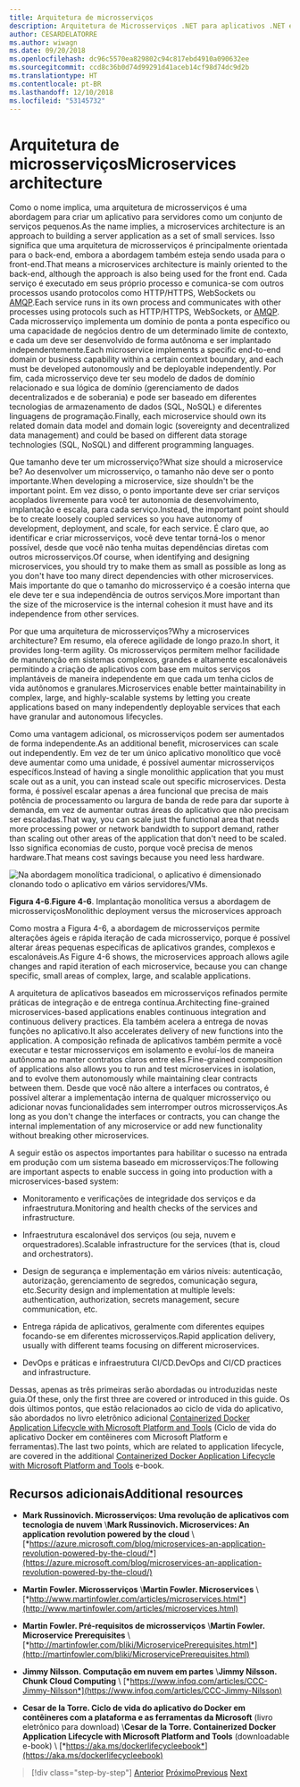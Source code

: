 ```yaml
---
title: Arquitetura de microsserviços
description: Arquitetura de Microsserviços .NET para aplicativos .NET em contêineres | Exibição de 30.000 pés da arquitetura de microsserviços.
author: CESARDELATORRE
ms.author: wiwagn
ms.date: 09/20/2018
ms.openlocfilehash: dc96c5570ea829802c94c817ebd4910a090632ee
ms.sourcegitcommit: ccd8c36b0d74d99291d41aceb14cf98d74dc9d2b
ms.translationtype: HT
ms.contentlocale: pt-BR
ms.lasthandoff: 12/10/2018
ms.locfileid: "53145732"
---
```

# <a name="microservices-architecture"></a><span data-ttu-id="f822c-103">Arquitetura de microsserviços</span><span class="sxs-lookup"><span data-stu-id="f822c-103">Microservices architecture</span></span>

<span data-ttu-id="f822c-104">Como o nome implica, uma arquitetura de microsserviços é uma abordagem para criar um aplicativo para servidores como um conjunto de serviços pequenos.</span><span class="sxs-lookup"><span data-stu-id="f822c-104">As the name implies, a microservices architecture is an approach to building a server application as a set of small services.</span></span> <span data-ttu-id="f822c-105">Isso significa que uma arquitetura de microsserviços é principalmente orientada para o back-end, embora a abordagem também esteja sendo usada para o front-end.</span><span class="sxs-lookup"><span data-stu-id="f822c-105">That means a microservices architecture is mainly oriented to the back-end, although the approach is also being used for the front end.</span></span> <span data-ttu-id="f822c-106">Cada serviço é executado em seus próprio processo e comunica-se com outros processos usando protocolos como HTTP/HTTPS, WebSockets ou [AMQP](https://en.wikipedia.org/wiki/Advanced_Message_Queuing_Protocol).</span><span class="sxs-lookup"><span data-stu-id="f822c-106">Each service runs in its own process and communicates with other processes using protocols such as HTTP/HTTPS, WebSockets, or [AMQP](https://en.wikipedia.org/wiki/Advanced_Message_Queuing_Protocol).</span></span> <span data-ttu-id="f822c-107">Cada microsserviço implementa um domínio de ponta a ponta específico ou uma capacidade de negócios dentro de um determinado limite de contexto, e cada um deve ser desenvolvido de forma autônoma e ser implantado independentemente.</span><span class="sxs-lookup"><span data-stu-id="f822c-107">Each microservice implements a specific end-to-end domain or business capability within a certain context boundary, and each must be developed autonomously and be deployable independently.</span></span> <span data-ttu-id="f822c-108">Por fim, cada microsserviço deve ter seu modelo de dados de domínio relacionado e sua lógica de domínio (gerenciamento de dados decentralizados e de soberania) e pode ser baseado em diferentes tecnologias de armazenamento de dados (SQL, NoSQL) e diferentes linguagens de programação.</span><span class="sxs-lookup"><span data-stu-id="f822c-108">Finally, each microservice should own its related domain data model and domain logic (sovereignty and decentralized data management) and could be based on different data storage technologies (SQL, NoSQL) and different programming languages.</span></span>

<span data-ttu-id="f822c-109">Que tamanho deve ter um microsserviço?</span><span class="sxs-lookup"><span data-stu-id="f822c-109">What size should a microservice be?</span></span> <span data-ttu-id="f822c-110">Ao desenvolver um microsserviço, o tamanho não deve ser o ponto importante.</span><span class="sxs-lookup"><span data-stu-id="f822c-110">When developing a microservice, size shouldn't be the important point.</span></span> <span data-ttu-id="f822c-111">Em vez disso, o ponto importante deve ser criar serviços acoplados livremente para você ter autonomia de desenvolvimento, implantação e escala, para cada serviço.</span><span class="sxs-lookup"><span data-stu-id="f822c-111">Instead, the important point should be to create loosely coupled services so you have autonomy of development, deployment, and scale, for each service.</span></span> <span data-ttu-id="f822c-112">É claro que, ao identificar e criar microsserviços, você deve tentar torná-los o menor possível, desde que você não tenha muitas dependências diretas com outros microsserviços.</span><span class="sxs-lookup"><span data-stu-id="f822c-112">Of course, when identifying and designing microservices, you should try to make them as small as possible as long as you don't have too many direct dependencies with other microservices.</span></span> <span data-ttu-id="f822c-113">Mais importante do que o tamanho do microsserviço é a coesão interna que ele deve ter e sua independência de outros serviços.</span><span class="sxs-lookup"><span data-stu-id="f822c-113">More important than the size of the microservice is the internal cohesion it must have and its independence from other services.</span></span>

<span data-ttu-id="f822c-114">Por que uma arquitetura de microsserviços?</span><span class="sxs-lookup"><span data-stu-id="f822c-114">Why a microservices architecture?</span></span> <span data-ttu-id="f822c-115">Em resumo, ela oferece agilidade de longo prazo.</span><span class="sxs-lookup"><span data-stu-id="f822c-115">In short, it provides long-term agility.</span></span> <span data-ttu-id="f822c-116">Os microsserviços permitem melhor facilidade de manutenção em sistemas complexos, grandes e altamente escalonáveis permitindo a criação de aplicativos com base em muitos serviços implantáveis de maneira independente em que cada um tenha ciclos de vida autônomos e granulares.</span><span class="sxs-lookup"><span data-stu-id="f822c-116">Microservices enable better maintainability in complex, large, and highly-scalable systems by letting you create applications based on many independently deployable services that each have granular and autonomous lifecycles.</span></span>

<span data-ttu-id="f822c-117">Como uma vantagem adicional, os microsserviços podem ser aumentados de forma independente.</span><span class="sxs-lookup"><span data-stu-id="f822c-117">As an additional benefit, microservices can scale out independently.</span></span> <span data-ttu-id="f822c-118">Em vez de ter um único aplicativo monolítico que você deve aumentar como uma unidade, é possível aumentar microsserviços específicos.</span><span class="sxs-lookup"><span data-stu-id="f822c-118">Instead of having a single monolithic application that you must scale out as a unit, you can instead scale out specific microservices.</span></span> <span data-ttu-id="f822c-119">Desta forma, é possível escalar apenas a área funcional que precisa de mais potência de processamento ou largura de banda de rede para dar suporte à demanda, em vez de aumentar outras áreas do aplicativo que não precisam ser escaladas.</span><span class="sxs-lookup"><span data-stu-id="f822c-119">That way, you can scale just the functional area that needs more processing power or network bandwidth to support demand, rather than scaling out other areas of the application that don't need to be scaled.</span></span> <span data-ttu-id="f822c-120">Isso significa economias de custo, porque você precisa de menos hardware.</span><span class="sxs-lookup"><span data-stu-id="f822c-120">That means cost savings because you need less hardware.</span></span>

![Na abordagem monolítica tradicional, o aplicativo é dimensionado clonando todo o aplicativo em vários servidores/VMs.](./media/image6.png)

<span data-ttu-id="f822c-123">**Figura 4-6**.</span><span class="sxs-lookup"><span data-stu-id="f822c-123">**Figure 4-6**.</span></span> <span data-ttu-id="f822c-124">Implantação monolítica versus a abordagem de microsserviços</span><span class="sxs-lookup"><span data-stu-id="f822c-124">Monolithic deployment versus the microservices approach</span></span>

<span data-ttu-id="f822c-125">Como mostra a Figura 4-6, a abordagem de microsserviços permite alterações ágeis e rápida iteração de cada microsserviço, porque é possível alterar áreas pequenas específicas de aplicativos grandes, complexos e escalonáveis.</span><span class="sxs-lookup"><span data-stu-id="f822c-125">As Figure 4-6 shows, the microservices approach allows agile changes and rapid iteration of each microservice, because you can change specific, small areas of complex, large, and scalable applications.</span></span>

<span data-ttu-id="f822c-126">A arquitetura de aplicativos baseados em microsserviços refinados permite práticas de integração e de entrega contínua.</span><span class="sxs-lookup"><span data-stu-id="f822c-126">Architecting fine-grained microservices-based applications enables continuous integration and continuous delivery practices.</span></span> <span data-ttu-id="f822c-127">Ela também acelera a entrega de novas funções no aplicativo.</span><span class="sxs-lookup"><span data-stu-id="f822c-127">It also accelerates delivery of new functions into the application.</span></span> <span data-ttu-id="f822c-128">A composição refinada de aplicativos também permite a você executar e testar microsserviços em isolamento e evoluí-los de maneira autônoma ao manter contratos claros entre eles.</span><span class="sxs-lookup"><span data-stu-id="f822c-128">Fine-grained composition of applications also allows you to run and test microservices in isolation, and to evolve them autonomously while maintaining clear contracts between them.</span></span> <span data-ttu-id="f822c-129">Desde que você não altere a interfaces ou contratos, é possível alterar a implementação interna de qualquer microsserviço ou adicionar novas funcionalidades sem interromper outros microsserviços.</span><span class="sxs-lookup"><span data-stu-id="f822c-129">As long as you don't change the interfaces or contracts, you can change the internal implementation of any microservice or add new functionality without breaking other microservices.</span></span>

<span data-ttu-id="f822c-130">A seguir estão os aspectos importantes para habilitar o sucesso na entrada em produção com um sistema baseado em microsserviços:</span><span class="sxs-lookup"><span data-stu-id="f822c-130">The following are important aspects to enable success in going into production with a microservices-based system:</span></span>

- <span data-ttu-id="f822c-131">Monitoramento e verificações de integridade dos serviços e da infraestrutura.</span><span class="sxs-lookup"><span data-stu-id="f822c-131">Monitoring and health checks of the services and infrastructure.</span></span>

- <span data-ttu-id="f822c-132">Infraestrutura escalonável dos serviços (ou seja, nuvem e orquestradores).</span><span class="sxs-lookup"><span data-stu-id="f822c-132">Scalable infrastructure for the services (that is, cloud and orchestrators).</span></span>

- <span data-ttu-id="f822c-133">Design de segurança e implementação em vários níveis: autenticação, autorização, gerenciamento de segredos, comunicação segura, etc.</span><span class="sxs-lookup"><span data-stu-id="f822c-133">Security design and implementation at multiple levels: authentication, authorization, secrets management, secure communication, etc.</span></span>

- <span data-ttu-id="f822c-134">Entrega rápida de aplicativos, geralmente com diferentes equipes focando-se em diferentes microsserviços.</span><span class="sxs-lookup"><span data-stu-id="f822c-134">Rapid application delivery, usually with different teams focusing on different microservices.</span></span>

- <span data-ttu-id="f822c-135">DevOps e práticas e infraestrutura CI/CD.</span><span class="sxs-lookup"><span data-stu-id="f822c-135">DevOps and CI/CD practices and infrastructure.</span></span>

<span data-ttu-id="f822c-136">Dessas, apenas as três primeiras serão abordadas ou introduzidas neste guia.</span><span class="sxs-lookup"><span data-stu-id="f822c-136">Of these, only the first three are covered or introduced in this guide.</span></span> <span data-ttu-id="f822c-137">Os dois últimos pontos, que estão relacionados ao ciclo de vida do aplicativo, são abordados no livro eletrônico adicional [Containerized Docker Application Lifecycle with Microsoft Platform and Tools](https://aka.ms/dockerlifecycleebook) (Ciclo de vida do aplicativo Docker em contêineres com Microsoft Platform e ferramentas).</span><span class="sxs-lookup"><span data-stu-id="f822c-137">The last two points, which are related to application lifecycle, are covered in the additional [Containerized Docker Application Lifecycle with Microsoft Platform and Tools](https://aka.ms/dockerlifecycleebook) e-book.</span></span>

## <a name="additional-resources"></a><span data-ttu-id="f822c-138">Recursos adicionais</span><span class="sxs-lookup"><span data-stu-id="f822c-138">Additional resources</span></span>

- <span data-ttu-id="f822c-139">**Mark Russinovich. Microsserviços: Uma revolução de aplicativos com tecnologia de nuvem** \\</span><span class="sxs-lookup"><span data-stu-id="f822c-139">**Mark Russinovich. Microservices: An application revolution powered by the cloud** \\</span></span>
  [*https://azure.microsoft.com/blog/microservices-an-application-revolution-powered-by-the-cloud/*](https://azure.microsoft.com/blog/microservices-an-application-revolution-powered-by-the-cloud/)

- <span data-ttu-id="f822c-140">**Martin Fowler. Microsserviços** \\</span><span class="sxs-lookup"><span data-stu-id="f822c-140">**Martin Fowler. Microservices** \\</span></span>
  [*http://www.martinfowler.com/articles/microservices.html*](http://www.martinfowler.com/articles/microservices.html)

- <span data-ttu-id="f822c-141">**Martin Fowler. Pré-requisitos de microsserviços** \\</span><span class="sxs-lookup"><span data-stu-id="f822c-141">**Martin Fowler. Microservice Prerequisites** \\</span></span>
  [*http://martinfowler.com/bliki/MicroservicePrerequisites.html*](http://martinfowler.com/bliki/MicroservicePrerequisites.html)

- <span data-ttu-id="f822c-142">**Jimmy Nilsson. Computação em nuvem em partes** \\</span><span class="sxs-lookup"><span data-stu-id="f822c-142">**Jimmy Nilsson. Chunk Cloud Computing** \\</span></span>
  [*https://www.infoq.com/articles/CCC-Jimmy-Nilsson*](https://www.infoq.com/articles/CCC-Jimmy-Nilsson)

- <span data-ttu-id="f822c-143">**Cesar de la Torre. Ciclo de vida do aplicativo do Docker em contêineres com a plataforma e as ferramentas da Microsoft** (livro eletrônico para download) \\</span><span class="sxs-lookup"><span data-stu-id="f822c-143">**Cesar de la Torre. Containerized Docker Application Lifecycle with Microsoft Platform and Tools** (downloadable e-book) \\</span></span>
  [*https://aka.ms/dockerlifecycleebook*](https://aka.ms/dockerlifecycleebook)

>[!div class="step-by-step"]
><span data-ttu-id="f822c-144">[Anterior](service-oriented-architecture.md)
>[Próximo](data-sovereignty-per-microservice.md)</span><span class="sxs-lookup"><span data-stu-id="f822c-144">[Previous](service-oriented-architecture.md)
[Next](data-sovereignty-per-microservice.md)</span></span>